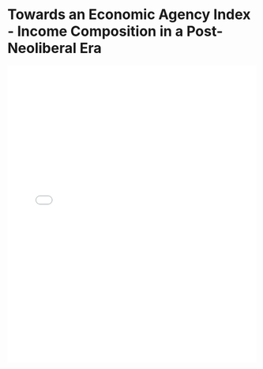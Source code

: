 # Towards an Economic Agency Index - Income Composition in a Post-Neoliberal Era

<embed src="Towards an Economic Agency Index - Income Composition in a Post-Neoliberal Era.pdf" type="application/pdf" width="100%" height="600px">
